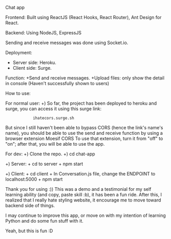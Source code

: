Chat app 

Frontend: Built using ReactJS (React Hooks, React Router), Ant Design for React.

Backend: Using NodeJS, ExpressJS

Sending and receive messages was done using Socket.io.

Deployment: 
  + Server side: Heroku.
  + Client side: Surge.
  
 Function:
  +Send and receive messages.
  +Upload files: only show the detail in console (Haven't successfully shown to users)
  
How to use:

For normal user:
+) So far, the project has been deployed to heroku and surge, you can access it using this surge link: 
          
                ihatecors.surge.sh

But since I still haven't been able to bypass CORS (hence the link's name's name), you should be able to use the send and receive function by using a browser extension Moesif CORS
To use that extension, turn it from "off" to "on"; after that, you will be able to use the app.

For dev:
+) Clone the repo.
+) cd chat-app

+) Server:
    + cd to server
    + npm start
    
+) Client:
    + cd client
    + In Conversation.js file, change the ENDPOINT to localhost:5000
    + npm start
    
    
 
 Thank you for using :)) 
 This was a demo and a testimonial for my self learning ability (and copy, paste skill :b), it has been a fun ride.
 After this, I realized that I really hate styling website, it encourage me to move toward backend side of things.
 
 I may continue to improve this app, or move on with my intention of learning Python and do some fun stuff with it.
 
 Yeah, but this is fun :D

